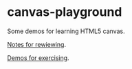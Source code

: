 # canvas-playground
Some demos for learning HTML5 canvas.

[Notes for rewiewing](./airing_canvas/doc/README.md).

[Demos for exercising](https://chenwangji.github.io/canvas-playground/).
